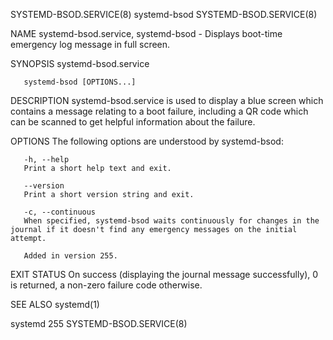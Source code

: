 SYSTEMD-BSOD.SERVICE(8)							 systemd-bsod						       SYSTEMD-BSOD.SERVICE(8)

NAME
       systemd-bsod.service, systemd-bsod - Displays boot-time emergency log message in full screen.

SYNOPSIS
       systemd-bsod.service

       systemd-bsod [OPTIONS...]

DESCRIPTION
       systemd-bsod.service is used to display a blue screen which contains a message relating to a boot failure, including a QR code which can be scanned to
       get helpful information about the failure.

OPTIONS
       The following options are understood by systemd-bsod:

       -h, --help
	   Print a short help text and exit.

       --version
	   Print a short version string and exit.

       -c, --continuous
	   When specified, systemd-bsod waits continuously for changes in the journal if it doesn't find any emergency messages on the initial attempt.

	   Added in version 255.

EXIT STATUS
       On success (displaying the journal message successfully), 0 is returned, a non-zero failure code otherwise.

SEE ALSO
       systemd(1)

systemd 255															       SYSTEMD-BSOD.SERVICE(8)
